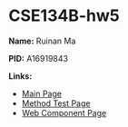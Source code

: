# CSE134B-hw5

**Name:** Ruinan Ma

**PID:** A16919843

**Links:**

- [Main Page](https://gentle-marzipan-553181.netlify.app)
- [Method Test Page](https://gentle-marzipan-553181.netlify.app/methodtest.html)
- [Web Component Page](https://gentle-marzipan-553181.netlify.app/webcomponent.html)
